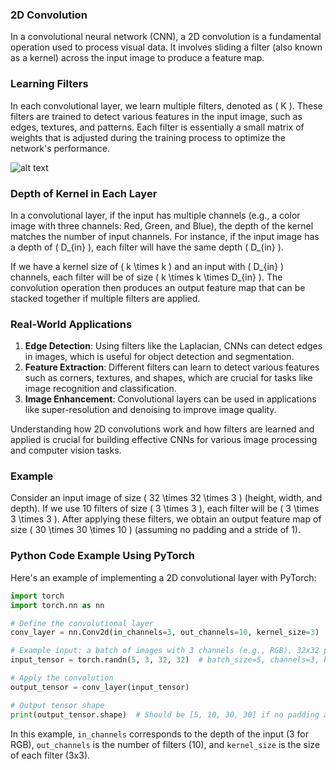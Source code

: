### 2D Convolution

In a convolutional neural network (CNN), a 2D convolution is a fundamental operation used to process visual data. It involves sliding a filter (also known as a kernel) across the input image to produce a feature map.

### Learning Filters

In each convolutional layer, we learn multiple filters, denoted as \( K \). These filters are trained to detect various features in the input image, such as edges, textures, and patterns. Each filter is essentially a small matrix of weights that is adjusted during the training process to optimize the network's performance.


![alt text](image-5.png)


### Depth of Kernel in Each Layer

In a convolutional layer, if the input has multiple channels (e.g., a color image with three channels: Red, Green, and Blue), the depth of the kernel matches the number of input channels. For instance, if the input image has a depth of \( D_{in} \), each filter will have the same depth \( D_{in} \).

If we have a kernel size of \( k \times k \) and an input with \( D_{in} \) channels, each filter will be of size \( k \times k \times D_{in} \). The convolution operation then produces an output feature map that can be stacked together if multiple filters are applied.

### Real-World Applications

1. **Edge Detection**: Using filters like the Laplacian, CNNs can detect edges in images, which is useful for object detection and segmentation.
2. **Feature Extraction**: Different filters can learn to detect various features such as corners, textures, and shapes, which are crucial for tasks like image recognition and classification.
3. **Image Enhancement**: Convolutional layers can be used in applications like super-resolution and denoising to improve image quality.

Understanding how 2D convolutions work and how filters are learned and applied is crucial for building effective CNNs for various image processing and computer vision tasks.

### Example

Consider an input image of size \( 32 \times 32 \times 3 \) (height, width, and depth). If we use 10 filters of size \( 3 \times 3 \), each filter will be \( 3 \times 3 \times 3 \). After applying these filters, we obtain an output feature map of size \( 30 \times 30 \times 10 \) (assuming no padding and a stride of 1).

### Python Code Example Using PyTorch

Here's an example of implementing a 2D convolutional layer with PyTorch:

```python
import torch
import torch.nn as nn

# Define the convolutional layer
conv_layer = nn.Conv2d(in_channels=3, out_channels=10, kernel_size=3)

# Example input: a batch of images with 3 channels (e.g., RGB), 32x32 pixels
input_tensor = torch.randn(5, 3, 32, 32)  # batch_size=5, channels=3, height=32, width=32

# Apply the convolution
output_tensor = conv_layer(input_tensor)

# Output tensor shape
print(output_tensor.shape)  # Should be [5, 10, 30, 30] if no padding and stride of 1
```

In this example, `in_channels` corresponds to the depth of the input (3 for RGB), `out_channels` is the number of filters (10), and `kernel_size` is the size of each filter (3x3).


